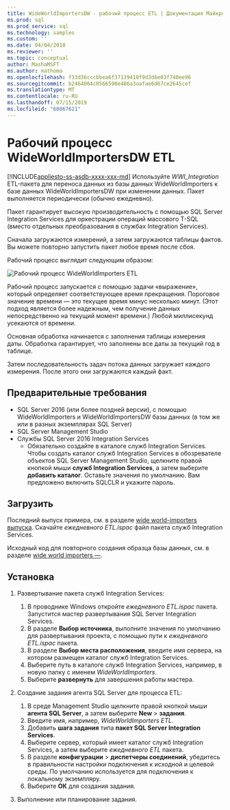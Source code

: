 ```yaml
---
title: WideWorldImportersDW - рабочий процесс ETL | Документация Майкрософт
ms.prod: sql
ms.prod_service: sql
ms.technology: samples
ms.custom: ''
ms.date: 04/04/2018
ms.reviewer: ''
ms.topic: conceptual
author: MashaMSFT
ms.author: mathoma
ms.openlocfilehash: f33d36cccbbea6f37139410f9d3d6e03f740ee96
ms.sourcegitcommit: b2464064c0566590e486a3aafae6d67ce2645cef
ms.translationtype: MT
ms.contentlocale: ru-RU
ms.lasthandoff: 07/15/2019
ms.locfileid: "68067621"
---
```

# <a name="wideworldimportersdw-etl-workflow"></a>Рабочий процесс WideWorldImportersDW ETL
[!INCLUDE[appliesto-ss-asdb-xxxx-xxx-md](../includes/appliesto-ss-asdb-xxxx-xxx-md.md)]
Используйте *WWI_Integration* ETL-пакета для переноса данных из базы данных WideWorldImporters к базе данных WideWorldImportersDW при изменении данных. Пакет выполняется периодически (обычно ежедневно).

Пакет гарантирует высокую производительность с помощью SQL Server Integration Services для оркестрации операций массового T-SQL (вместо отдельных преобразования в службах Integration Services).

Сначала загружаются измерений, а затем загружаются таблицы фактов. Вы можете повторно запустить пакет любое время после сбоя.

Рабочий процесс выглядит следующим образом:

 ![Рабочий процесс WideWorldImporters ETL](media/wide-world-importers/wideworldimporters-etl-workflow.png)

Рабочий процесс запускается с помощью задачи «выражение», который определяет соответствующее время прекращения. Пороговое значение времени — это текущее время минус несколько минут. (Этот подход является более надежным, чем получение данных непосредственно на текущий момент времени.) Любой миллисекунд усекаются от времени.

Основная обработка начинается с заполнения таблицы измерения даты. Обработка гарантирует, что заполнены все даты за текущий год в таблице.

Затем последовательность задач потока данных загружает каждого измерения. После этого они загружаются каждый факт.

## <a name="prerequisites"></a>Предварительные требования

- SQL Server 2016 (или более поздней версии), с помощью WideWorldImporters и WideWorldImportersDW базы данных (в том же или в разных экземплярах SQL Server)
- SQL Server Management Studio
- Службы SQL Server 2016 Integration Services
  - Обязательно создайте в каталоге служб Integration Services. Чтобы создать каталог служб Integration Services в обозревателе объектов SQL Server Management Studio, щелкните правой кнопкой мыши **служб Integration Services**, а затем выберите **добавить каталог**. Оставьте значения по умолчанию. Вам предложено включить SQLCLR и укажите пароль.


## <a name="download"></a>Загрузить

Последний выпуск примера, см. в разделе [wide world-importers выпуска](https://go.microsoft.com/fwlink/?LinkID=800630). Скачайте *ежедневного ETL.ispac* файл пакета служб Integration Services.

Исходный код для повторного создания образца базы данных, см. в разделе [wide world importers —](https://github.com/Microsoft/sql-server-samples/tree/master/samples/databases/wide-world-importers/wwi-integration-etl).

## <a name="install"></a>Установка

1. Развертывание пакета служб Integration Services:
   1. В проводнике Windows откройте *ежедневного ETL.ispac* пакета. Запустится мастер развертывания SQL Server Integration Services.
   2. В разделе **Выбор источника**, выполните значения по умолчанию для развертывания проекта, с помощью пути к *ежедневного ETL.ispac* пакета.
   3. В разделе **Выбор места расположения**, введите имя сервера, на котором размещен каталог служб Integration Services.
   4. Выберите путь в каталоге служб Integration Services, например, в новую папку с именем *WideWorldImporters*.
   5. Выберите **развернуть** для завершения работы мастера.

2. Создание задания агента SQL Server для процесса ETL:
   1. В среде Management Studio щелкните правой кнопкой мыши **агента SQL Server**, а затем выберите **New** > **задания**.
   2. Введите имя, например, *WideWorldImporters ETL*.
   3. Добавить **шага задания** типа **пакет SQL Server Integration Services**.
   4. Выберите сервер, который имеет каталог служб Integration Services, а затем выберите *ежедневного ETL* пакета.
   5. В разделе **конфигурации** > **диспетчеры соединений**, убедитесь в правильности настройки подключения к исходной и целевой среды. По умолчанию используется для подключения к локальному экземпляру.
   6. Выберите **ОК** для создания задания.

3. Выполнение или планирование задания.
